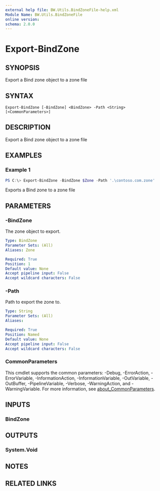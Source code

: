 ```yaml
---
external help file: BW.Utils.BindZoneFile-help.xml
Module Name: BW.Utils.BindZoneFile
online version:
schema: 2.0.0
---
```


# Export-BindZone

## SYNOPSIS
Export a Bind zone object to a zone file

## SYNTAX

```
Export-BindZone [-BindZone] <BindZone> -Path <String> [<CommonParameters>]
```

## DESCRIPTION
Export a Bind zone object to a zone file

## EXAMPLES

### Example 1
```powershell
PS C:\> Export-BindZone -BindZone $Zone -Path '.\contoso.com.zone'
```

Exports a Bind zone to a zone file

## PARAMETERS

### -BindZone
The zone object to export.

```yaml
Type: BindZone
Parameter Sets: (All)
Aliases: Zone

Required: True
Position: 1
Default value: None
Accept pipeline input: False
Accept wildcard characters: False
```

### -Path
Path to export the zone to.

```yaml
Type: String
Parameter Sets: (All)
Aliases:

Required: True
Position: Named
Default value: None
Accept pipeline input: False
Accept wildcard characters: False
```

### CommonParameters
This cmdlet supports the common parameters: -Debug, -ErrorAction, -ErrorVariable, -InformationAction, -InformationVariable, -OutVariable, -OutBuffer, -PipelineVariable, -Verbose, -WarningAction, and -WarningVariable. For more information, see [about_CommonParameters](http://go.microsoft.com/fwlink/?LinkID=113216).

## INPUTS

### BindZone

## OUTPUTS

### System.Void

## NOTES

## RELATED LINKS
